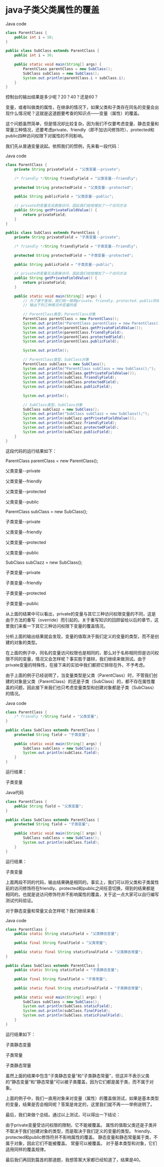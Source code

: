# java子类父类属性的覆盖

Java code
```java
class ParentClass {   
    public int i = 10;   
}   
  
public class SubClass extends ParentClass {   
    public int i = 30;   
  
    public static void main(String[] args) {   
        ParentClass parentClass = new SubClass();   
        SubClass subClass = new SubClass();   
        System.out.println(parentClass.i + subClass.i);   
    }   
}  
```
控制台的输出结果是多少呢？20？40？还是60？ 


变量，或者叫做类的属性，在继承的情况下，如果父类和子类存在同名的变量会出现什么情况呢？这就是这道题要考查的知识点——变量（属性）的覆盖。 

这个问题虽然简单，但是情况却比较复杂。因为我们不仅要考虑变量、静态变量和常量三种情况，还要考虑private、friendly（即不加访问修饰符）、protected和public四种访问权限下对属性的不同影响。 

我们先从普通变量说起。依照我们的惯例，先来看一段代码：

Java code
```java
class ParentClass {   
    private String privateField = "父类变量--private";   
  
    /* friendly */String friendlyField = "父类变量--friendly";   
  
    protected String protectedField = "父类变量--protected";   
  
    public String publicField = "父类变量--public";   
  
    // private的变量无法直接访问，因此我们给他增加了一个访问方法   
    public String getPrivateFieldValue() {   
        return privateField;   
    }   
}   
  
public class SubClass extends ParentClass {   
    private String privateField = "子类变量--private";   
  
    /* friendly */String friendlyField = "子类变量--friendly";   
  
    protected String protectedField = "子类变量--protected";   
  
    public String publicField = "子类变量--public";   
  
    // private的变量无法直接访问，因此我们给他增加了一个访问方法   
    public String getPrivateFieldValue() {   
        return privateField;   
    }   
  
    public static void main(String[] args) {   
        // 为了便于查阅，我们统一按照private、friendly、protected、public的顺序   
        // 输出下列三种情况中变量的值   
  
        // ParentClass类型，ParentClass对象   
        ParentClass parentClass = new ParentClass();   
        System.out.println("ParentClass parentClass = new ParentClass();");   
        System.out.println(parentClass.getPrivateFieldValue());   
        System.out.println(parentClass.friendlyField);   
        System.out.println(parentClass.protectedField);   
        System.out.println(parentClass.publicField);   
  
        System.out.println();   
  
        // ParentClass类型，SubClass对象   
        ParentClass subClass = new SubClass();   
        System.out.println("ParentClass subClass = new SubClass();");   
        System.out.println(subClass.getPrivateFieldValue());   
        System.out.println(subClass.friendlyField);   
        System.out.println(subClass.protectedField);   
        System.out.println(subClass.publicField);   
  
        System.out.println();   
  
        // SubClass类型，SubClass对象   
        SubClass subClazz = new SubClass();   
        System.out.println("SubClass subClazz = new SubClass();");   
        System.out.println(subClazz.getPrivateFieldValue());   
        System.out.println(subClazz.friendlyField);   
        System.out.println(subClazz.protectedField);   
        System.out.println(subClazz.publicField);   
    }   
}
```

这段代码的运行结果如下： 

ParentClass parentClass = new ParentClass();

父类变量--private 

父类变量--friendly

父类变量--protected 

父类变量--public 

ParentClass subClass = new SubClass(); 

子类变量--private 

父类变量--friendly 

父类变量--protected

父类变量--public 

SubClass subClazz = new SubClass(); 

子类变量--private 

子类变量--friendly 

子类变量--protected 

子类变量--public 

从上面的结果中可以看出，private的变量与其它三种访问权限变量的不同，这是由于方法的重写（override）而引起的。关于重写知识的回顾留给以后的章节，这里我们来看一下其它三种访问权限下变量的覆盖情况。 

分析上面的输出结果就会发现，变量的值取决于我们定义的变量的类型，而不是创建的对象的类型。 

在上面的例子中，同名的变量访问权限也是相同的，那么对于名称相同但是访问权限不同的变量，情况又会怎样呢？事实胜于雄辩，我们继续来做测试。由于private变量的特殊性，在接下来的实验中我们都把它排除在外，不予考虑。 

由于上面的例子已经说明了，当变量类型是父类（ParentClass）时，不管我们创建的对象是父类（ParentClass）的还是子类（SubClass）的，都不存在属性覆盖的问题，因此接下来我们也只考虑变量类型和创建对象都是子类（SubClass）的情况。

Java code
```java
class ParentClass {   
    /* friendly */String field = "父类变量";   
}   
  
public class SubClass extends ParentClass {   
    protected String field = "子类变量";   
  
    public static void main(String[] args) {   
        SubClass subClass = new SubClass();   
        System.out.println(subClass.field);   
    }   
}  
```
运行结果： 

子类变量 

Java代码 
```java
class ParentClass {   
    public String field = "父类变量";   
}   
  
public class SubClass extends ParentClass {   
    protected String field = "子类变量";   
  
    public static void main(String[] args) {   
        SubClass subClass = new SubClass();   
        System.out.println(subClass.field);   
    }   
}  
```
运行结果： 

子类变量 


上面两段不同的代码，输出结果确是相同的。事实上，我们可以将父类和子类属性前的访问修饰符在friendly、protected和public之间任意切换，得到的结果都是相同的。也就是说访问修饰符并不影响属性的覆盖，关于这一点大家可以自行编写测试代码验证。 

对于静态变量和常量又会怎样呢？我们继续来看：

Java code
```java
class ParentClass {   
    public static String staticField = "父类静态变量";   
  
    public final String finalField = "父类常量";   
  
    public static final String staticFinalField = "父类静态常量";   
}   
  
public class SubClass extends ParentClass {   
    public static String staticField = "子类静态变量";   
  
    public final String finalField = "子类常量";   
  
    public static final String staticFinalField = "子类静态常量";   
  
    public static void main(String[] args) {   
        SubClass subClass = new SubClass();   
        System.out.println(SubClass.staticField);   
        System.out.println(subClass.finalField);   
        System.out.println(SubClass.staticFinalField);   
    }   
}  
```
运行结果如下： 

子类静态变量 

子类常量 

子类静态常量 


虽然上面的结果中包含“子类静态变量”和“子类静态常量”，但这并不表示父类的“静态变量”和“静态常量”可以被子类覆盖，因为它们都是属于类，而不属于对象。 

上面的例子中，我们一直用对象来对变量（属性）的覆盖做测试，如果是基本类型的变量，结果是否会相同呢？答案是肯定的，这里我们就不再一一举例说明了。 

最后，我们来做个总结。通过以上测试，可以得出一下结论： 

由于private变量受访问权限的限制，它不能被覆盖。 
属性的值取父类还是子类并不取决于我们创建对象的类型，而是取决于我们定义的变量的类型。 
friendly、protected和public修饰符并不影响属性的覆盖。 
静态变量和静态常量属于类，不属于对象，因此它们不能被覆盖。 
常量可以被覆盖。 
对于基本类型和对象，它们适用同样的覆盖规律。 

最后我们再回到篇首的那道题，我想答案大家都已经知道了，结果是40。
